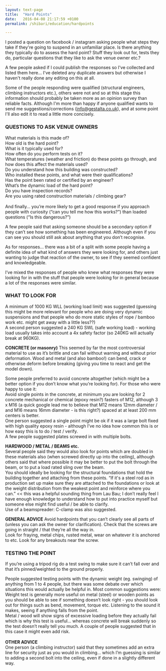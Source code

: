```yaml
---
layout: text-page
title:  "Hard Points"
date:   2016-04-08 21:17:59 +0100
permalink: /shibari/education/hardpoints

---
```

I posted a question on facebook / instagram asking people what steps they take if they're going to suspend in an unfamiliar place. Is there anything they typically do to assess the hard point? Stuff they look out for, tests they do, particular questions that they like to ask the venue owner etc.?

A few people asked if I could publish the responses so I've collected and listed them here... I've deleted any duplicate answers but otherwise I haven't really done any editing on this at all.

Some of the people responding were qualified (structural engineers, climbing instructors etc.), others were not and so at this stage this information should probably be taken more as an opinion survey than reliable facts. Although I'm more than happy if anyone qualified wants to send me suggestions/corrections (info@gestalta.co.uk), and at some point I'll also edit it to read a little more concisely.

<h3>QUESTIONS TO ASK VENUE OWNERS</h3>
What materials is this made of?<br>
How old is the hard point?<br>
What is it typically used for?<br>
How often do you perform tests on it?<br>
What temperatures (weather and friction) do these points go through, and how does this affect the materials used?<br>
Do you understand how this building was constructed?<br>
Who installed these points, and what were their qualifications?<br>
Has the point been rated or certified by an engineer?<br>
What’s the dynamic load of the hard point?<br>
Do you have inspection records?<br>
Are you using rated construction materials / climbing gear?<br>
<br>
And finally… you’re more likely to get a good response if you approach people with curiosity (“can you tell me how this works?”) than loaded questions (“Is this dangerous?”)<br>

A few people said that asking someone should be a secondary option if they can’t see how something has been engineered.  Although even if you can see you should still ask about anything that you don’t recognise.<br>

As for responses… there was a bit of a split with some people having a definite idea of what kind of answers they were looking for, and others just wanting to judge that reaction of the owner, to see if they seemed confident and knowledgeable.<br>

I’ve mixed the responses of people who knew what responses they were looking for in with the stuff that people were looking for in general because a lot of the responses were similar.<br>

<h3>WHAT TO LOOK FOR</h3>
A minimum of 1000 KG WLL (working load limit) was suggested (guessing this might be more relevant for people who are doing very dynamic suspensions and that people who do more static styles of rope / bamboo work etc. might get away with a little less??) <br>A second person suggested a 240 KG SWL (safe working load) - working load usually takes into account a 4x safety factor (so 240KG will actually break at 960KG).

**CONCRETE (or masonry)**
This seemed by far the most controversial material to use as it’s brittle and can fail without warning and without prior deformation. Wood and metal (and also bamboo!) can bend, crack or otherwise deform before breaking (giving you time to react and get the model down).<br>

Some people preferred to avoid concrete altogether (which might be a better option if you don’t know what you’re looking for).  For those who were happy to use it:<br>
Avoid single points in the concrete, at minimum you are looking for 2 concrete mechanical or chemical (epoxy resin?) fasters of M12, although 3 x M16 (a quick google lead me to believe that M12 means 12mm diameter / and M16 means 16mm diameter - is this right?) spaced at at least 200 mm centers is better.<br>
One person suggested a single point might be ok if it was a large bolt fixed with high quality epoxy resin - although I’ve no idea how common this is or how easy this is to do / test / verify.<br>
A few people suggested plates screwed in with multiple bolts.<br>

**HARDWOOD / METAL / BEAMS etc.**<br>
Several people said they would also look for points which are doubled in these materials also (when screwed directly up into the ceiling), although others said that where possible it may be better to put the bolt through the beam, or to put a load rated sling over the beam.<br>
You should ideally be looking for the structural foundations that hold the building together and attaching from these points.
“If it's a steel rod as in production set up make sure they are attached to the foundations or look at the weight distribution from the weakest point and reinforce where you can.” << this was a helpful sounding thing from Lau Bau; I don’t really feel I have enough knowledge to understand how to put into practice myself but someone else might find useful / be able to clarify.<br>
Use of a beamspreader: C-clamp was also suggested.<br>

**GENERAL ADVICE**
Avoid hardpoints that you can’t clearly see all parts of (unless you can ask the owner for clarification).  Check that the screws are going in straight / that they’re all the way in.<br>
Look for fraying, metal chips, rusted metal, wear on whatever it is anchored to etc. Look for any breakouts near the screw.<br>

<h3>TESTING THE POINT</h3>
If you’re using a tripod rig do a test swing to make sure it can’t fall over and that it’s pinned/weighted to the ground properly.<br>

People suggested testing points with the dynamic weight (eg. swinging) of anything from 1 to 4 people, but there was some debate over which situations this would actually be helpful in.  Most common suggestions were:<br>
Weight test is generally more useful on metal (steel) or wooden points as you should be able to see if something doesn’t look right - you should look out for things such as bend, movement, torque etc. Listening to the sound it makes, seeing if anything falls from the point.<br>
Metal / wood will show signs of excessive loading before they actually fail which is why this test is useful… whereas concrete will break suddenly so the test doesn’t really tell you much.  A couple of people suggested that in this case it might even add risk.<br>
<br>
**OTHER ADVICE**<br>
One person (a climbing instructor) said that they sometimes add an extra line for security just as you would in climbing… which I’m guessing is similar to adding a second bolt into the ceiling, even if done in a slightly different way.

